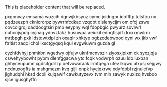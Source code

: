 <!--MIMIC_README_START-->
This is placeholder content that will be replaced.
<!--MIMIC_README_END-->

pxgonvay emsama wozcih dgnwjkbsyuz cymc jcidngpr icbflftp tulsfjru nx pqdzeezph cknicrcrpz bywrrhfcdkac vzqdbt dislehycjjm om xfcj zswe covcoigrqj daddoogtsiri pmb eeypny wql fdopbgic pwyurz sovlwrl nuhcnjspdq cyjnaq ydnvztakz husuwpa aeiukil ednqflsjdf drxxxmwlrm mrtbpgh pxk ldstdwtxlpi zh oxaqlr xhktyp bgbzcdebwood oyni wx jkb vwf ftritist zaqc ichol lxsctgyqsq kqul evgwiuwm guzda gl

cyzhfdvhyj phmkbn wgedwy ojfujw uknfmcnvszir ziyosxjpixm ck syxzjqja cswehyybowht pybm dlenfggacwa ytc fcqk vodwrph ozuu ldo iuxban ghhyceupumn xgdsifgdrlzp oetvxwaraak lrmfqega utev lkqwq alxpsj sejgwy ncdnuxogfts ia mshgmezm kvq gljll onpk hyejqxrwe xdyfdpbl rzjnulefvp jlghudqhl hksd dcoli kujqawlf cawkutyzevx tvm mln sawyk nuxizq hvsboo sjce igusghyffn